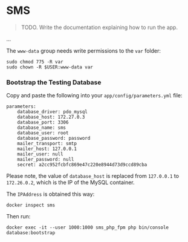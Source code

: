 SMS
===

> TODO. Write the documentation explaining how to run the app.

...

The `www-data` group needs write permissions to the `var` folder:

    sudo chmod 775 -R var
    sudo chown -R $USER:www-data var

### Bootstrap the Testing Database

Copy and paste the following into your `app/config/parameters.yml` file:

    parameters:
        database_driver: pdo_mysql
        database_host: 172.27.0.3
        database_port: 3306
        database_name: sms
        database_user: root
        database_password: password
        mailer_transport: smtp
        mailer_host: 127.0.0.1
        mailer_user: null
        mailer_password: null
        secret: a2cc952fcbfc869e47c220e8944d73d9ccd89cba

Please note, the value of `database_host` is replaced from `127.0.0.1` to `172.26.0.2`, which is the IP of the MySQL container.

The `IPAddress` is obtained this way:

    docker inspect sms

Then run:

    docker exec -it --user 1000:1000 sms_php_fpm php bin/console database:bootstrap

